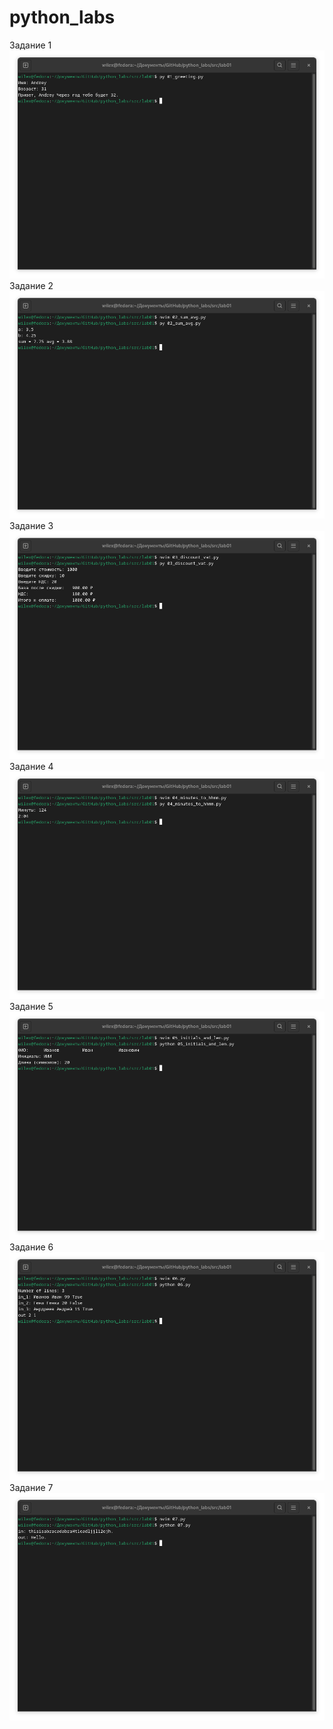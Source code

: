 # python_labs
Задание 1
![1](images/lab01/01_greeting.png)
Задание 2
![2](images/lab01/02_sum_avg.png)
Задание 3
![3](images/lab01/03_discount_vat.png)
Задание 4
![4](images/lab01/04_minutes_to_hhmm.png)
Задание 5
![5](images/lab01/05_initials_and_len.png)
Задание 6
![6](images/lab01/06.png)
Задание 7
![7](images/lab01/07.png)